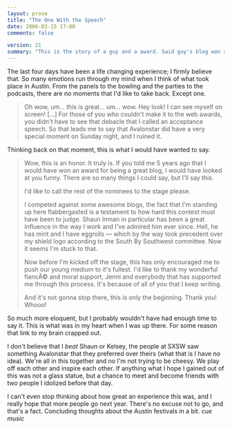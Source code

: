 ```yaml
---
layout: prose
title: "The One With the Speech"
date: 2006-03-15 17:00
comments: false

version: 21
summary: "This is the story of a guy and a award. Said guy's blog won said award, but that meant that the guy had to say something to the crowd. Needless to say, he completely failed. What follows is what he wishes he did say."
---
```


The last four days have been a life changing experience; I firmly believe that. So many emotions run through my mind when I think of what took place in Austin. From the panels to the bowling and the parties to the podcasts, there are no moments that I'd like to take back. Except one.

> Oh wow, um... this is great... um... wow. Hey look! I can see myself on screen! [...]
For those of you who couldn't make it to the web awards, you didn't have to see that debacle that I called an acceptance speech. So that leads me to say that Avalonstar did have a very special moment on Sunday night, and I ruined it.

Thinking back on that moment, this is what I would have wanted to say.

> Wow, this is an honor. It truly is. If you told me 5 years ago that I would have won an award for being a great blog, I would have looked at you funny. There are so many things I could say, but I'll say this.
>
> I'd like to call the rest of the nominees to the stage please.
>
> I competed against some awesome blogs, the fact that I'm standing up here flabbergasted is a testament to how hard this contest must have been to judge. Shaun Inman in particular has been a great influence in the way I work and I've admired him ever since. Hell, he has mint and I have eggrolls — which by the way took precedent over my shield logo according to the South By Southwest committee. Now it seems I'm stuck to that.
>
> Now before I'm kicked off the stage, this has only encouraged me to push our young medium to it's fullest. I'd like to thank my wonderful fiancÃ© and moral support, Jenni and everybody that has supported me through this process. It's because of all of you that I keep writing.
>
> And it's not gonna stop there, this is only the beginning. Thank you! Whooo!

So much more eloquent, but I probably wouldn't have had enough time to say it. This is what was in my heart when I was up there. For some reason that link to my brain crapped out.

I don't believe that I *beat* Shaun or Kelsey, the people at SXSW saw something Avalonstar that they preferred over theirs (what that is I have no idea). We're all in this together and no I'm not trying to be cheesy. We play off each other and inspire each other. If anything what I hope I gained out of this was not a glass statue, but a chance to meet and become friends with two people I idolized before that day.

I can't even stop thinking about how great an experience this was, and I really hope that more people go next year. There's no excuse not to go, and that's a fact. Concluding thoughts about the Austin festivals in a bit. *cue music*
